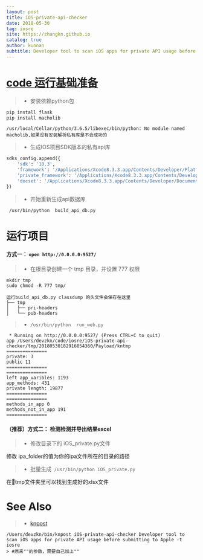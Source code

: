 ```yaml
---
layout: post
title: iOS-private-api-checker
date: 2018-05-30
tag: iosre
site: https://zhangkn.github.io
catalog: true
author: kunnan
subtitle: Developer tool to scan iOS apps for private API usage before submitting to Apple
---
```



# [code 运行基础准备](https://github.com/iOSobfuscation/iOS-private-api-checker)


>* 安装依赖python包

```sh
pip install flask
pip install macholib
```

```
/usr/local/Cellar/python/3.6.5/libexec/bin/python: No module named macholib,如果没有安装解析私有库是不会成功的
```

>* 生成IOS项目SDK版本的私有api库

```py
sdks_config.append({
    'sdk': '10.3', 
    'framework': '/Applications/Xcode8.3.3.app/Contents/Developer/Platforms/iPhoneSimulator.platform/Developer/SDKs/iPhoneSimulator10.3.sdk/System/Library/Frameworks/', 
    'private_framework': '/Applications/Xcode8.3.3.app/Contents/Developer/Platforms/iPhoneSimulator.platform/Developer/SDKs/iPhoneSimulator10.3.sdk/System/Library/PrivateFrameworks/',
    'docset': '/Applications/Xcode8.3.3.app/Contents/Developer/Documentation/DocSets/com.apple.adc.documentation.docset/Contents/Resources/docSet.dsidx'
})
```

>* 开始重新生成api数据库

>

```
 /usr/bin/python  build_api_db.py
```

# 运行项目


#### 方式一： `open http://0.0.0.0:9527/`

>* 在根目录创建一个 tmp 目录，并设置 777 权限

```
mkdir tmp
sudo chmod -R 777 tmp/

运行build_api_db.py classdump 的头文件会保存在这里
├── tmp
│   ├── pri-headers
│   └── pub-headers
```


>* `/usr/bin/python  run_web.py`

```
 * Running on http://0.0.0.0:9527/ (Press CTRL+C to quit)
app /Users/devzkn/code/iosre/iOS-private-api-checker/tmp/20180530182916854360/Payload/kntmp
===============
private: 3
public 11
===============
===============
left app_varibles: 1193
app_methods: 431
private length: 19877
===============
===============
methods_in_app 0
methods_not_in_app 191
===============
```


#### （推荐）方式二：  检测检测并导出结果excel

>* 修改目录下的 iOS_private.py文件

修改 ipa_folder的值为你的ipa文件所在的目录的路径

>* 批量生成` /usr/bin/python iOS_private.py`

在tmp文件夹里可以找到生成好的xlsx文件


# See Also 

>* [knpost](https://github.com/zhangkn/KNBin/blob/master/knpost) 
>
```
/Users/devzkn/bin/knpost iOS-private-api-checker Developer tool to scan iOS apps for private API usage before submitting to Apple -t iosre
> #原来""的参数，需要自己加上""
```

